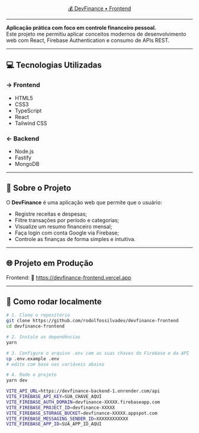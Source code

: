 
<div align="center">
  <a href="https://devfinance-frontend.vercel.app/" target="_blank">💰 DevFinance • Frontend
</a> 
</div>

---

 **Aplicação prática com foco em controle financeiro pessoal.**  
Este projeto me permitiu aplicar conceitos modernos de desenvolvimento web com React, Firebase Authentication e consumo de APIs REST.

---

## 💻 Tecnologias Utilizadas

### → Frontend
- HTML5  
- CSS3  
- TypeScript  
- React  
- Tailwind CSS  

### ← Backend
- Node.js  
- Fastify  
- MongoDB  

---

## 🎯 Sobre o Projeto

O **DevFinance** é uma aplicação web que permite que o usuário:

- Registre receitas e despesas;
- Filtre transações por período e categorias;
- Visualize um resumo financeiro mensal;
- Faça login com conta Google via Firebase;
- Controle as finanças de forma simples e intuitiva.

---
## 🌐 Projeto em Produção
 Frontend:
🔗 https://devfinance-frontend.vercel.app

---
## 🧪 Como rodar localmente

```bash
# 1. Clone o repositório
git clone https://github.com/rodolfossilvadev/devfinance-frontend
cd devfinance-frontend

# 2. Instale as dependências
yarn

# 3. Configure o arquivo .env com as suas chaves do Firebase e da API
cp .env.example .env
# edite com base nas variáveis abaixo

# 4. Rode o projeto
yarn dev

VITE_API_URL=https://devfinance-backend-1.onrender.com/api
VITE_FIREBASE_API_KEY=SUA_CHAVE_AQUI
VITE_FIREBASE_AUTH_DOMAIN=devfinance-XXXXX.firebaseapp.com
VITE_FIREBASE_PROJECT_ID=devfinance-XXXXX
VITE_FIREBASE_STORAGE_BUCKET=devfinance-XXXXX.appspot.com
VITE_FIREBASE_MESSAGING_SENDER_ID=XXXXXXXXXXXX
VITE_FIREBASE_APP_ID=SUA_APP_ID_AQUI


